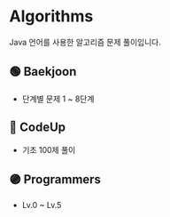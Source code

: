 # Algorithms
Java 언어를 사용한 알고리즘 문제 풀이입니다.

## 🟢 Baekjoon
- 단계별 문제 1 ~ 8단계

## 🔵 CodeUp
- 기초 100제 풀이

## 🟣 Programmers
- Lv.0 ~ Lv.5
